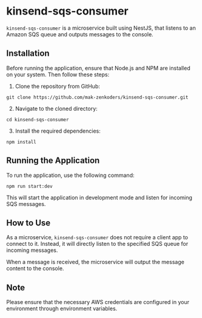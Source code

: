 # kinsend-sqs-consumer

`kinsend-sqs-consumer` is a microservice built using NestJS, that listens to an Amazon SQS queue and outputs messages to the console.

## Installation

Before running the application, ensure that Node.js and NPM are installed on your system. Then follow these steps:

1. Clone the repository from GitHub:

```
git clone https://github.com/mak-zenkoders/kinsend-sqs-consumer.git
```

2. Navigate to the cloned directory:

```
cd kinsend-sqs-consumer
```

3. Install the required dependencies:

```
npm install
```

## Running the Application

To run the application, use the following command:

```
npm run start:dev
```

This will start the application in development mode and listen for incoming SQS messages.

## How to Use

As a microservice, `kinsend-sqs-consumer` does not require a client app to connect to it. Instead, it will directly listen to the specified SQS queue for incoming messages. 

When a message is received, the microservice will output the message content to the console.

## Note

Please ensure that the necessary AWS credentials are configured in your environment through environment variables.
